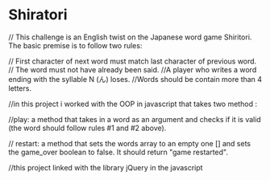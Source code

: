 # Shiratori
// This challenge is an English twist on the Japanese word game Shiritori. The basic premise is to follow two rules:

// First character of next word must match last character of previous word.
// The word must not have already been said.
//A player who writes a word ending with the syllable N (ん) loses.
//Words should be contain more than 4 letters.



//in this project i worked with the OOP in javascript that takes two method :


//play: a method that takes in a word as an argument and checks if it is valid (the word should follow rules #1 and #2 above).

// restart: a method that sets the words array to an empty one [] and sets the game_over boolean to false. It should return "game restarted".


//this project linked with the library jQuery in the javascript
